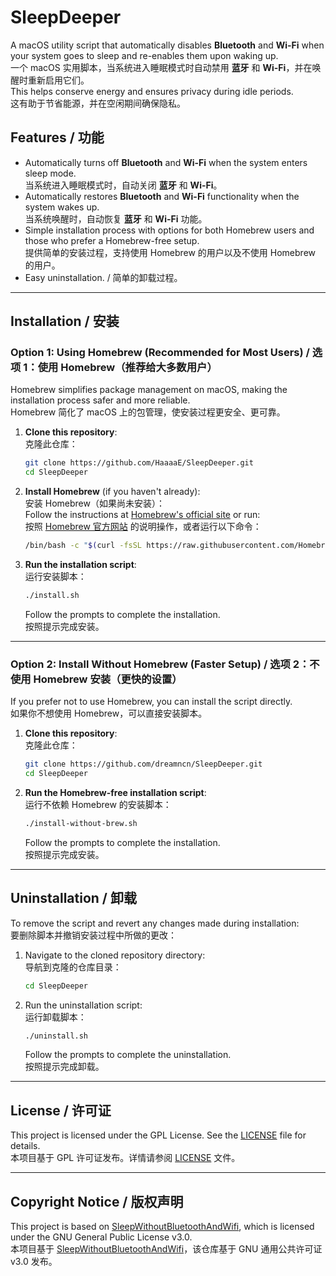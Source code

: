 # SleepDeeper

A macOS utility script that automatically disables **Bluetooth** and **Wi-Fi** when your system goes to sleep and re-enables them upon waking up.  
一个 macOS 实用脚本，当系统进入睡眠模式时自动禁用 **蓝牙** 和 **Wi-Fi**，并在唤醒时重新启用它们。  
This helps conserve energy and ensures privacy during idle periods.  
这有助于节省能源，并在空闲期间确保隐私。


## Features / 功能
- Automatically turns off **Bluetooth** and **Wi-Fi** when the system enters sleep mode.  
  当系统进入睡眠模式时，自动关闭 **蓝牙** 和 **Wi-Fi**。
- Automatically restores **Bluetooth** and **Wi-Fi** functionality when the system wakes up.  
  当系统唤醒时，自动恢复 **蓝牙** 和 **Wi-Fi** 功能。
- Simple installation process with options for both Homebrew users and those who prefer a Homebrew-free setup.  
  提供简单的安装过程，支持使用 Homebrew 的用户以及不使用 Homebrew 的用户。
- Easy uninstallation. / 简单的卸载过程。

---

## Installation / 安装

### Option 1: Using Homebrew (Recommended for Most Users) / 选项 1：使用 Homebrew（推荐给大多数用户）
Homebrew simplifies package management on macOS, making the installation process safer and more reliable.  
Homebrew 简化了 macOS 上的包管理，使安装过程更安全、更可靠。

1. **Clone this repository**:  
   克隆此仓库：
   ```bash
   git clone https://github.com/HaaaaE/SleepDeeper.git
   cd SleepDeeper
   ```

2. **Install Homebrew** (if you haven't already):  
   安装 Homebrew（如果尚未安装）：  
   Follow the instructions at [Homebrew's official site](https://brew.sh/) or run:  
   按照 [Homebrew 官方网站](https://brew.sh/) 的说明操作，或者运行以下命令：
   ```bash
   /bin/bash -c "$(curl -fsSL https://raw.githubusercontent.com/Homebrew/install/HEAD/install.sh)"
   ```

3. **Run the installation script**:  
   运行安装脚本：
   ```bash
   ./install.sh
   ```
   Follow the prompts to complete the installation.  
   按照提示完成安装。

---

### Option 2: Install Without Homebrew (Faster Setup) / 选项 2：不使用 Homebrew 安装（更快的设置）
If you prefer not to use Homebrew, you can install the script directly.  
如果你不想使用 Homebrew，可以直接安装脚本。

1. **Clone this repository**:  
   克隆此仓库：
   ```bash
   git clone https://github.com/dreamncn/SleepDeeper.git
   cd SleepDeeper
   ```

2. **Run the Homebrew-free installation script**:  
   运行不依赖 Homebrew 的安装脚本：
   ```bash
   ./install-without-brew.sh
   ```
   Follow the prompts to complete the installation.  
   按照提示完成安装。

---

## Uninstallation / 卸载
To remove the script and revert any changes made during installation:  
要删除脚本并撤销安装过程中所做的更改：

1. Navigate to the cloned repository directory:  
   导航到克隆的仓库目录：
   ```bash
   cd SleepDeeper
   ```

2. Run the uninstallation script:  
   运行卸载脚本：
   ```bash
   ./uninstall.sh
   ```
   Follow the prompts to complete the uninstallation.  
   按照提示完成卸载。

---

## License / 许可证
This project is licensed under the GPL License. See the [LICENSE](LICENSE) file for details.  
本项目基于 GPL 许可证发布。详情请参阅 [LICENSE](LICENSE) 文件。

---

## Copyright Notice / 版权声明
This project is based on [SleepWithoutBluetoothAndWifi](https://github.com/dreamncn/SleepWithoutBluetoothAndWifi), which is licensed under the GNU General Public License v3.0.  
本项目基于 [SleepWithoutBluetoothAndWifi](https://github.com/dreamncn/SleepWithoutBluetoothAndWifi)，该仓库基于 GNU 通用公共许可证 v3.0 发布。
